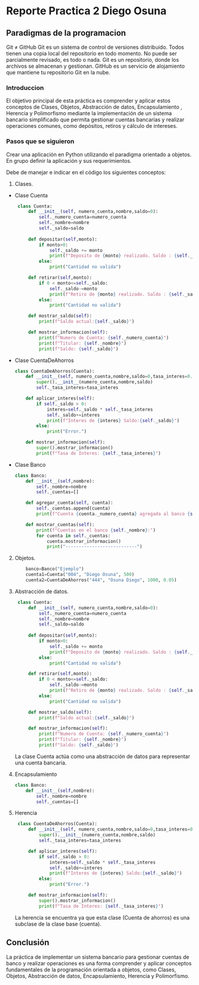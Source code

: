 # Reporte Practica 2 Diego Osuna
## Paradigmas de la programacion


Git ≠ GitHub
Git es un sistema de control de versiones distribuido. Todos tienen una copia local del repositorio en todo momento. No puede ser parcialmente revisado, es todo o nada.
Git es un repositorio, donde los archivos se almacenan y gestionan. GitHub es un servicio de alojamiento que mantiene tu repositorio Git en la nube.
### Introduccion
El objetivo principal de esta práctica es comprender y aplicar estos conceptos  de Clases, Objetos, Abstracción de datos, Encapsulamiento , Herencia y Polimorfismo mediante la implementación de un sistema bancario simplificado que permita gestionar cuentas bancarias y realizar operaciones comunes, como depósitos, retiros y cálculo de intereses.


### Pasos que se siguieron

Crear una aplicación en Python utilizando el paradigma orientado a objetos. En grupo definir la aplicación y sus requerimientos.

Debe de manejar e indicar en el código los siguientes conceptos:

1. Clases.
- Clase Cuenta
   ```python
    class Cuenta:
        def __init__(self, numero_cuenta,nombre,saldo=0):
            self._numero_cuenta=numero_cuenta  
            self._nombre=nombre              
            self._saldo=saldo                  
    
        def depositar(self,monto):
            if monto>0:
                self._saldo += monto
                print(f"Deposito de {monto} realizado. Saldo : {self._saldo}")
            else:
                print("Cantidad no valida")

        def retirar(self,monto):
            if 0 < monto<=self._saldo:
                self._saldo-=monto
                print(f"Retiro de {monto} realizado. Saldo : {self._saldo}")
            else:
                print("Cantidad no valida")

        def mostrar_saldo(self):
            print(f"Saldo actual:{self._saldo}")

        def mostrar_informacion(self):
            print(f"Numero de Cuenta: {self._numero_cuenta}")
            print(f"Titular: {self._nombre}")
            print(f"Saldo: {self._saldo}")

   ```

- Clase CuentaDeAhorros
    ```python
    class CuentaDeAhorros(Cuenta):
        def __init__(self, numero_cuenta,nombre,saldo=0,tasa_interes=0.01):
            super().__init__(numero_cuenta,nombre,saldo)  
            self._tasa_interes=tasa_interes                 

        def aplicar_interes(self):
            if self._saldo > 0:
                interes=self._saldo * self._tasa_interes
                self._saldo+=interes
                print(f"Interes de {interes} Saldo:{self._saldo}")
            else:
                print("Error.")

        def mostrar_informacion(self):
            super().mostrar_informacion()  
            print(f"Tasa de Interes: {self._tasa_interes}")
   ```

- Clase Banco
    ```python
    class Banco:
        def __init__(self,nombre):
            self._nombre=nombre
            self._cuentas=[]

        def agregar_cuenta(self, cuenta):
            self._cuentas.append(cuenta)
            print(f"Cuenta {cuenta._numero_cuenta} agregada al banco {self._nombre}.")

        def mostrar_cuentas(self):
            print(f"Cuentas en el banco {self._nombre}:")
            for cuenta in self._cuentas:
                cuenta.mostrar_informacion()
                print("---------------------------")
    ```

2. Objetos.
    ```python
        banco=Banco("Ejemplo")
        cuenta1=Cuenta("004", "Diego Osuna", 500)
        cuenta2=CuentaDeAhorros("444", "Osuna Diego", 1000, 0.05)
    ```


3. Abstracción de datos.
   ```python
    class Cuenta:
        def __init__(self, numero_cuenta,nombre,saldo=0):
            self._numero_cuenta=numero_cuenta  
            self._nombre=nombre              
            self._saldo=saldo                  
    
        def depositar(self,monto):
            if monto>0:
                self._saldo += monto
                print(f"Deposito de {monto} realizado. Saldo : {self._saldo}")
            else:
                print("Cantidad no valida")

        def retirar(self,monto):
            if 0 < monto<=self._saldo:
                self._saldo-=monto
                print(f"Retiro de {monto} realizado. Saldo : {self._saldo}")
            else:
                print("Cantidad no valida")

        def mostrar_saldo(self):
            print(f"Saldo actual:{self._saldo}")

        def mostrar_informacion(self):
            print(f"Numero de Cuenta: {self._numero_cuenta}")
            print(f"Titular: {self._nombre}")
            print(f"Saldo: {self._saldo}")

   ```
    La clase Cuenta actúa como una abstracción de datos para representar una cuenta bancaria.
   
4. Encapsulamiento
    ```python
    class Banco:
        def __init__(self,nombre):
            self._nombre=nombre
            self._cuentas=[]
    ```
   
5. Herencia
   ```python
    class CuentaDeAhorros(Cuenta):
        def __init__(self, numero_cuenta,nombre,saldo=0,tasa_interes=0.01):
            super().__init__(numero_cuenta,nombre,saldo)  
            self._tasa_interes=tasa_interes                 

        def aplicar_interes(self):
            if self._saldo > 0:
                interes=self._saldo * self._tasa_interes
                self._saldo+=interes
                print(f"Interes de {interes} Saldo:{self._saldo}")
            else:
                print("Error.")

        def mostrar_informacion(self):
            super().mostrar_informacion()  
            print(f"Tasa de Interes: {self._tasa_interes}")
   ```
   La herencia se encuentra ya que esta clase (Cuenta de ahorros) es una subclase de la clase base (cuenta).



## Conclusión

La práctica de implementar un sistema bancario para gestionar cuentas de banco y realizar operaciones es una forma comprender y aplicar conceptos fundamentales de la programación orientada a objetos, como Clases, Objetos, Abstracción de datos, Encapsulamiento, Herencia y Polimorfismo.